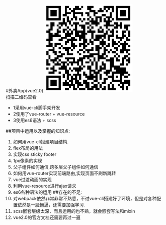#外卖App(vue2.0)
![二维码](https://github.com/onlyfzz/sell/raw/master/sell.png)<br>扫描二维码查看<br>
* 1采用vue-cli脚手架开发
* 2使用了vue-router + vue-resource
* 3使用es6语法 + scss<br>

##项目中运用以及掌握的知识点:
1. 如何用vue-cli搭建项目结构.
2. flex布局的用法
3. 实现css sticky footer
4. 1px像素的实现
5. 父子组件如何通信,跨多层父子组件如何通信
6. 如何用vue-router实现前端路由,实现页面不刷新跳转
7. vue过渡动画的实现
8. 利用vue-resource进行ajax请求
9. es6各种语法的运用
##存在的不足:
1. 对webpack依然非常非常不熟悉，不过vue-cli搭建好了环境，但是对各种配置依然是一脸懵逼，还需要加强学习.
2. scss嵌套层级太深，而且运用的也不熟，就会嵌套写法和mixin
3. vue2.0的官方文档还需要再过一遍
